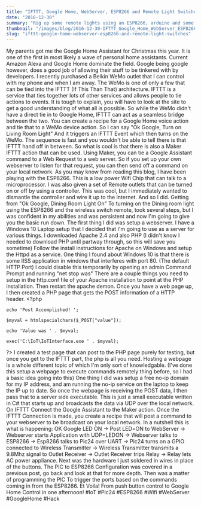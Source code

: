 ```yaml
---
title: "IFTTT, Google Home, WebServer, ESP8266 and Remote Light Switches"
date: "2016-12-30"
summary: "Rig up some remote lights using an ESP8266, arduino and some remote outlets."
thumbnail: "/images/blog/2016-12-30-IFTTT_Google_Home_WebServer_ESP8266_and_Remote_Light_Switches.jpg"
slug: "ifttt-google-home-webserver-esp8266-and-remote-light-switches"
---
```

My parents got me the Google Home Assistant for Christmas this year. It is one of the first in most likely a wave of personal home assistants. Current Amazon Alexa and Google Home dominate the field. Google being google however, does a good job of allowing their stuff to be tinkered with by developers. I recently purchased a Belkin WeMo outlet that I can control with my phone and when I am away. The WeMo is one of only a few that can be tied into the IFTTT (If This Than That) architecture. IFTTT is a service that ties together lots of other services and allows people to tie actions to events. It is tough to explain, you will have to look at the site to get a good understanding of what all is possible. So while the WeMo didn't have a direct tie in to Google Home, IFTTT can act as a seamless bridge between the two. You can create a recipe for a Google Home voice action and tie that to a WeMo device action. So I can say "Ok Google, Turn on Living Room Light" And it triggers an IFTTT Event which then turns on the WeMo. The sequence is fast and you wouldn't be able to tell there is that IFTTT hand off in between. So what is cool is that there is also a Maker IFTTT action that can be used. Using Maker, you can tie a Google Assistant command to a Web Request to a web server. So if you set up your own webserver to listen for that request, you can then send off a command on your local network. As you may know from reading this blog, I have been playing with the ESP8266. This is a low power Wifi Chip that can talk to a microprocessor. I was also given a set of Remote outlets that can be turned on or off by using a controller. This was cool, but I immediately wanted to dismantle the controller and wire it up to the internet. And so I did. Getting from "Ok Google, Dining Room Light On" To turning on the Dining room light using the ESP8266 and the wireless switch remote, took several steps, but I was confident in my abilities and was persistent and now I'm going to give you the basic run down. The first thing I did was setup a webserver. I have a Windows 10 Laptop setup that I decided that I'm going to use as a server for various things. I downloaded Apache 2.4 and also PHP (I didn't know I needed to download PHP until partway through, so this will save you sometime) Follow the install instructions for Apache on Windows and setup the Httpd as a service. One thing I found about Windows 10 is that there is some IISS application in windows that interferes with port 80. (The default HTTP Port) I could disable this temporarily by opening an admin Command Prompt and running "net stop was" There are a couple things you need to setup in the http.conf file of your Apache installation to point at the PHP installation. Then restart the apache demon. Once you have a web page up, I then created a PHP page that gets the POST information of a HTTP header. <?php

    echo 'Post Accomplished! ';

    $myval = htmlspecialchars($_POST["value"]);

    echo 'Value was ' . $myval;    

    exec('C:\IoT\IoTInterface.exe ' . $myval);

?> I created a test page that can post to the PHP page purely for testing, but once you get to the IFTTT part, the php is all you need. Hosting a webpage is a whole different topic of which I'm only sort of knowledgable. (I've done this setup a webpage to execute commands remotely thing before, so I had a basic idea going into this) One thing I did was setup a free no-ip domain for my IP address, and am running the no-ip service on the laptop to keep the IP up to date. So once the webpage is receiving the POST data, I then pass that to a server side executable. This is just a small executable written in C# that starts up and broadcasts the data via UDP over the local network. On IFTTT Connect the Google Assistant to the Maker action. Once the IFTTT Connection is made, you create a recipe that will post a command to your webserver to be broadcast on your local network. In a nutshell this is what is happening: OK Google LED ON -> Post LED=ON to WebServer -> Webserver starts Application with UDP=LEDON -> Webserver talks to ESP8266 -> Esp8266 talks to Pic24 over UART -> Pic24 turns on a GPIO connected to Wireless Transmitter -> Wireless Transmitter transmits a 9.8Mhz signal to Outlet Receiver -> Outlet Receiver trips Relay -> Relay lets AC power appliance. Next was the hardware I just soldered in wires in place of the buttons. The PIC to ESP8266 Configuration was covered in a previous post, go back and look at that for more depth. Then was a matter of programming the PIC To trigger the ports based on the commands coming in from the ESP8266. Et Voila! From push button control to Google Home Control in one afternoon! #IoT #Pic24 #ESP8266 #Wifi #WebServer #GoogleHome #Hack